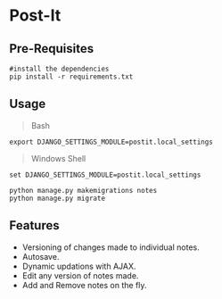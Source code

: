 # Post-It
## Pre-Requisites

```
#install the dependencies
pip install -r requirements.txt
```

## Usage

> Bash
```
export DJANGO_SETTINGS_MODULE=postit.local_settings
```
> Windows Shell
```
set DJANGO_SETTINGS_MODULE=postit.local_settings
```

```
python manage.py makemigrations notes
python manage.py migrate
```


## Features
- Versioning of changes made to individual notes.
- Autosave.
- Dynamic updations with AJAX.
- Edit any version of notes made.
- Add and Remove notes on the fly.
